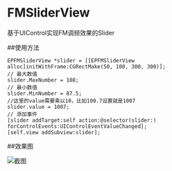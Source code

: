 # FMSliderView
基于UIControl实现FM调频效果的Slider

##使用方法
```
EPFMSliderView *slider = [[EPFMSliderView alloc]initWithFrame:CGRectMake(50, 100, 300, 300)];
// 最大数值
slider.MaxNumber = 108;
// 最小数值
slider.MinNumber = 87.5;
//这里的value需要乘以10，比如100.7设置就是1007
slider.value = 1007;
// 添加事件
[slider addTarget:self action:@selector(slider:) forControlEvents:UIControlEventValueChanged];
[self.view addSubview:slider];
```

##效果图

![截图](http://ac-j38u14vo.clouddn.com/5bee867b58fdce2f.png)
